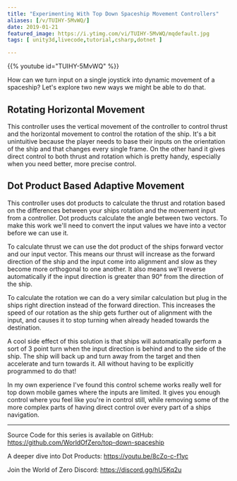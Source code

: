 ```yaml
---
title: "Experimenting With Top Down Spaceship Movement Controllers"
aliases: [/v/TUIHY-5MvWQ/]
date: 2019-01-21
featured_image: https://i.ytimg.com/vi/TUIHY-5MvWQ/mqdefault.jpg
tags: [ unity3d,livecode,tutorial,csharp,dotnet ]

---
```


{{% youtube id="TUIHY-5MvWQ" %}}

How can we turn input on a single joystick into dynamic movement of a spaceship? Let's explore two new ways we might be able to do that.

## Rotating Horizontal Movement

This controller uses the vertical movement of the controller to control thrust and the horizontal movement to control the rotation of the ship. It's a bit unintuitive because the player needs to base their inputs on the orientation of the ship and that changes every single frame. On the other hand it gives direct control to both thrust and rotation which is pretty handy, especially when you need better, more precise control.

## Dot Product Based Adaptive Movement

This controller uses dot products to calculate the thrust and rotation based on the differences between your ships rotation and the movement input from a controller. Dot products calculate the angle between two vectors. To make this work we'll need to convert the input values we have into a vector before we can use it.

To calculate thrust we can use the dot product of the ships forward vector and our input vector. This means our thrust will increase as the forward direction of the ship and the input come into alignment and slow as they become more orthogonal to one another. It also means we'll reverse automatically if the input direction is greater than 90° from the direction of the ship.

To calculate the rotation we can do a very similar calculation but plug in the ships right direction instead of the forward direction. This increases the speed of our rotation as the ship gets further out of alignment with the input, and causes it to stop turning when already headed towards the destination.

A cool side effect of this solution is that ships will automatically perform a sort of 3 point turn when the input direction is behind and to the side of the ship. The ship will back up and turn away from the target and then accelerate and turn towards it. All without having to be explicitly programmed to do that!

In my own experience I've found this control scheme works really well for top down mobile games where the inputs are limited. It gives you enough control where you feel like you're in control still, while removing some of the more complex parts of having direct control over every part of a ships navigation.

***

Source Code for this series is available on GitHub: https://github.com/WorldOfZero/top-down-spaceship

A deeper dive into Dot Products: https://youtu.be/8cZo-c-f1yc

Join the World of Zero Discord: https://discord.gg/hU5Kq2u